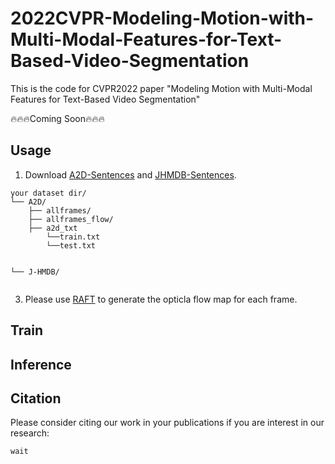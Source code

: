 # 2022CVPR-Modeling-Motion-with-Multi-Modal-Features-for-Text-Based-Video-Segmentation
This is the code for CVPR2022 paper "Modeling Motion with Multi-Modal Features for Text-Based Video Segmentation"

🔥🔥🔥Coming Soon🔥🔥🔥
## Usage
1. Download [A2D-Sentences](https://kgavrilyuk.github.io/publication/actor_action/) and [JHMDB-Sentences](https://kgavrilyuk.github.io/publication/actor_action/).
```
your dataset dir/
└── A2D/ 
    ├── allframes/  
    ├── allframes_flow/
    ├── a2d_txt
        └──train.txt
        └──test.txt
    

└── J-HMDB/ 


```



3. Please use [RAFT](https://github.com/princeton-vl/RAFT) to generate the opticla flow map for each frame.

## Train

## Inference
 
 
## Citation
Please consider citing our work in your publications if you are interest in our research:
```
wait
```
